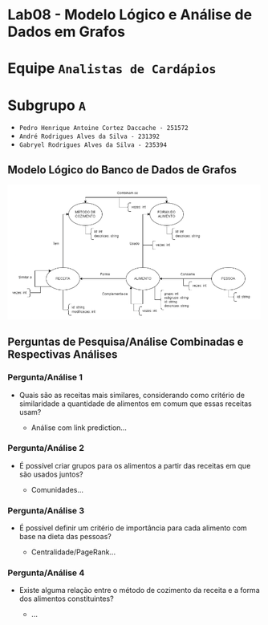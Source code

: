 
# Lab08 - Modelo Lógico e Análise de Dados em Grafos

# Equipe `Analistas de Cardápios`

# Subgrupo `A`
* `Pedro Henrique Antoine Cortez Daccache - 251572`
* `André Rodrigues Alves da Silva - 231392`
* `Gabryel Rodrigues Alves da Silva - 235394`

## Modelo Lógico do Banco de Dados de Grafos
![Modelo Lógico de Grafos](images/modelo-logico-grafos.png)

## Perguntas de Pesquisa/Análise Combinadas e Respectivas Análises

### Pergunta/Análise 1
* Quais são as receitas mais similares, considerando como critério de similaridade a quantidade de alimentos em comum que essas receitas usam?

   * Análise com link prediction...

### Pergunta/Análise 2
* É possível criar grupos para os alimentos a partir das receitas em que são usados juntos?

   * Comunidades...

### Pergunta/Análise 3
* É possível definir um critério de importância para cada alimento com base na dieta das pessoas?

   * Centralidade/PageRank...

### Pergunta/Análise 4
* Existe alguma relação entre o método de cozimento da receita e a forma dos alimentos constituintes?

   * ...